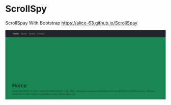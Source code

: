# ScrollSpy
ScrollSpay With Bootstrap
https://alice-63.github.io/ScrollSpay

![](https://github.com/Alice-63/ScrollSpay/blob/main/ScrollSpy.gif)
